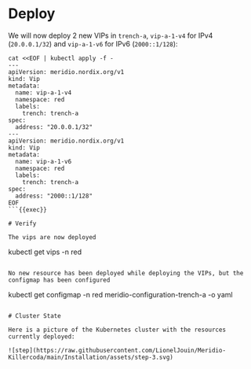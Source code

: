 # Deploy

We will now deploy 2 new VIPs in `trench-a`, `vip-a-1-v4` for IPv4 (`20.0.0.1/32`) and `vip-a-1-v6` for IPv6 (`2000::1/128`):
```
cat <<EOF | kubectl apply -f -
---
apiVersion: meridio.nordix.org/v1
kind: Vip
metadata:
  name: vip-a-1-v4
  namespace: red
  labels:
    trench: trench-a
spec:
  address: "20.0.0.1/32"
---
apiVersion: meridio.nordix.org/v1
kind: Vip
metadata:
  name: vip-a-1-v6
  namespace: red
  labels:
    trench: trench-a
spec:
  address: "2000::1/128"
EOF
```{{exec}}

# Verify

The vips are now deployed
```
kubectl get vips -n red
```{{exec}}

No new resource has been deployed while deploying the VIPs, but the configmap has been configured
```
kubectl get configmap -n red meridio-configuration-trench-a -o yaml
```{{exec}}

# Cluster State

Here is a picture of the Kubernetes cluster with the resources currently deployed:

![step](https://raw.githubusercontent.com/LionelJouin/Meridio-Killercoda/main/Installation/assets/step-3.svg)
